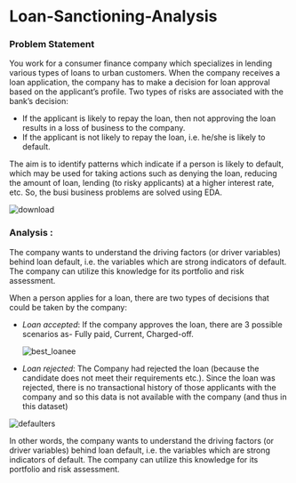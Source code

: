 # Loan-Sanctioning-Analysis

### Problem Statement
You work for a consumer finance company which specializes in lending various types of loans to urban customers. When the company receives a loan application, the company has to make a decision for loan approval based on the applicant’s profile. 
Two types of risks are associated with the bank’s decision: 
* If the applicant is likely to repay the loan, then not approving the loan results in a loss of business to the company.
*  If the applicant is not likely to repay the loan, i.e. he/she is likely to default.

The aim is to identify patterns which indicate if a person is likely to default, which may be used for taking actions such as denying the loan, reducing the amount of loan, lending (to risky applicants) at a higher interest rate, etc. So, the busi business problems are solved using EDA.

 ![download](https://user-images.githubusercontent.com/64731286/86531541-d2181700-bedf-11ea-8e65-f698b609d1bf.png)

 
### Analysis :
The company wants to understand the driving factors (or driver variables) behind loan default, i.e. the variables which are strong indicators of default. The company can utilize this knowledge for its portfolio and risk assessment.

When a person applies for a loan, there are two types of decisions that could be taken by the company: 
- *Loan accepted*: If the company approves the loan, there are 3 possible scenarios as- Fully paid, Current, Charged-off.

   ![best_loanee](https://user-images.githubusercontent.com/64731286/86531401-65e8e380-bede-11ea-9526-6194a5ea1e93.png)

 
- *Loan rejected*: The Company had rejected the loan (because the candidate does not meet their requirements etc.). Since the loan was rejected, there is no transactional history of those applicants with the company and so this data is not available with the company (and thus in this dataset) 

 ![defaulters](https://user-images.githubusercontent.com/64731286/86531356-1efaee00-bede-11ea-96b5-d11d5767a738.png)

 In other words, the company wants to understand the driving factors (or driver variables) behind loan default, i.e. the variables which are strong indicators of default. The company can utilize this knowledge for its portfolio and risk assessment.
